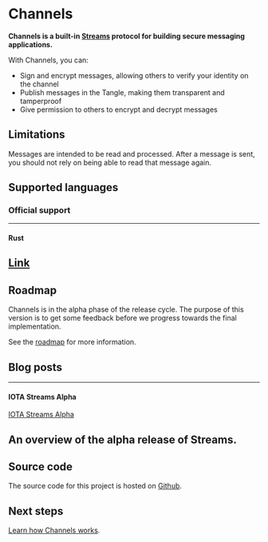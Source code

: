 # Channels

**Channels is a built-in [Streams](root://iota-streams/1.1/overview.md) protocol for building secure messaging applications.**

With Channels, you can:

- Sign and encrypt messages, allowing others to verify your identity on the channel
- Publish messages in the Tangle, making them transparent and tamperproof
- Give permission to others to encrypt and decrypt messages

## Limitations

Messages are intended to be read and processed. After a message is sent, you should not rely on being able to read that message again.

## Supported languages

### **Official support** ###

---------------
#### **Rust** ####
[Link](tutorials/build-a-messaging-app.md)
---------------

## Roadmap

Channels is in the alpha phase of the release cycle. The purpose of this version is to get some feedback before we progress towards the final implementation.

See the [roadmap](https://roadmap.iota.org/masked-authenticated-messaging-v1_1) for more information.

## Blog posts

---------------
#### **IOTA Streams Alpha** ####
[IOTA Streams Alpha](https://blog.iota.org/iota-streams-alpha-7e91ee326ac0)

An overview of the alpha release of Streams.
---------------

## Source code

The source code for this project is hosted on [Github](https://github.com/iotaledger/streams).

## Next steps

[Learn how Channels works](how-it-works.md).